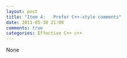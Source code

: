 ```yaml
---
layout: post
title: "Item 4:   Prefer C++-style comments"
date: 2011-05-30 21:09
comments: true
categories: Effective C++ c++
---
```


None

